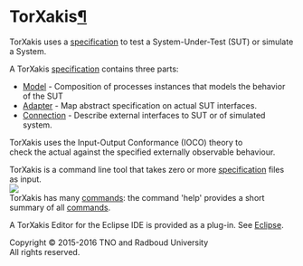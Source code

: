 <a name="TorXakis"></a>

# TorXakis[¶](#TorXakis)

TorXakis uses a [specification](Language_Definition) to test a System-Under-Test (SUT) or simulate a System.

A TorXakis [specification](Language_Definition) contains three parts:

*   [Model](ModelDefs) - Composition of processes instances that models the behavior of the SUT
*   [Adapter](AdapDefs.html) - Map abstract specification on actual SUT interfaces.
*   [Connection](CnectDefs) - Describe external interfaces to SUT or of simulated system.

TorXakis uses the Input-Output Conformance (IOCO) theory to  
check the actual against the specified externally observable behaviour.

TorXakis is a command line tool that takes zero or more [specification](Language_Definition) files as input.  
![](/attachments/download/1623/CommandLineTool.jpg)  
TorXakis has many [commands](Commands): the command 'help' provides a short summary of all [commands](Commands).

A TorXakis Editor for the Eclipse IDE is provided as a plug-in. See [Eclipse](Eclipse).

Copyright © 2015-2016 TNO and Radboud University  
All rights reserved.